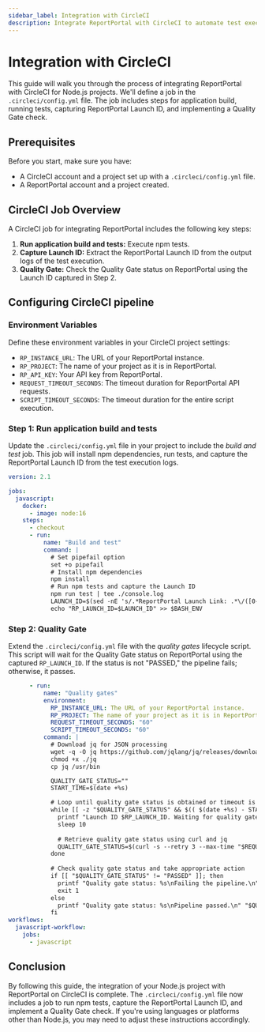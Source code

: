 ```yaml
---
sidebar_label: Integration with CircleCI
description: Integrate ReportPortal with CircleCI to automate test execution, capture launch IDs, and enforce Quality Gates, ensuring consistent and reliable deployments.
---
```


# Integration with CircleCI

This guide will walk you through the process of integrating ReportPortal with CircleCI for Node.js projects. We'll define a job in the `.circleci/config.yml` file. The job includes steps for application build, running tests, capturing ReportPortal Launch ID, and implementing a Quality Gate check.

## Prerequisites

Before you start, make sure you have:

- A CircleCI account and a project set up with a `.circleci/config.yml` file.
- A ReportPortal account and a project created.

## CircleCI Job Overview

A CircleCI job for integrating ReportPortal includes the following key steps:

1. **Run application build and tests:** Execute npm tests.
2. **Capture Launch ID:** Extract the ReportPortal Launch ID from the output logs of the test execution.
3. **Quality Gate:** Check the Quality Gate status on ReportPortal using the Launch ID captured in Step 2.

## Configuring CircleCI pipeline

### Environment Variables

Define these environment variables in your CircleCI project settings:

- `RP_INSTANCE_URL`: The URL of your ReportPortal instance.
- `RP_PROJECT`: The name of your project as it is in ReportPortal.
- `RP_API_KEY`: Your API key from ReportPortal.
- `REQUEST_TIMEOUT_SECONDS`: The timeout duration for ReportPortal API requests.
- `SCRIPT_TIMEOUT_SECONDS`: The timeout duration for the entire script execution.

### Step 1: Run application build and tests

Update the `.circleci/config.yml` file in your project to include the *build and test* job. This job will install npm dependencies, run tests, and capture the ReportPortal Launch ID from the test execution logs.

```yaml
version: 2.1

jobs:
  javascript:
    docker:
      - image: node:16
    steps:
      - checkout
      - run:
          name: "Build and test"
          command: |
            # Set pipefail option
            set +o pipefail
            # Install npm dependencies
            npm install
            # Run npm tests and capture the Launch ID
            npm run test | tee ./console.log
            LAUNCH_ID=$(sed -nE 's/.*ReportPortal Launch Link: .*\/([0-9]+).*/\1/p' console.log)
            echo "RP_LAUNCH_ID=$LAUNCH_ID" >> $BASH_ENV
```

### Step 2: Quality Gate

Extend the `.circleci/config.yml` file with the *quality gates* lifecycle script. This script will wait for the Quality Gate status on ReportPortal using the captured `RP_LAUNCH_ID`. If the status is not "PASSED," the pipeline fails; otherwise, it passes.

```yaml
      - run:
          name: "Quality gates"
          environment:
            RP_INSTANCE_URL: The URL of your ReportPortal instance.
            RP_PROJECT: The name of your project as it is in ReportPortal.
            REQUEST_TIMEOUT_SECONDS: "60"
            SCRIPT_TIMEOUT_SECONDS: "60"
          command: |
            # Download jq for JSON processing
            wget -q -O jq https://github.com/jqlang/jq/releases/download/jq-1.7.1/jq-linux64
            chmod +x ./jq
            cp jq /usr/bin

            QUALITY_GATE_STATUS=""
            START_TIME=$(date +%s)

            # Loop until quality gate status is obtained or timeout is reached
            while [[ -z "$QUALITY_GATE_STATUS" && $(( $(date +%s) - START_TIME )) -lt $SCRIPT_TIMEOUT_SECONDS ]]; do
              printf "Launch ID $RP_LAUNCH_ID. Waiting for quality gate status....\n"
              sleep 10
            
              # Retrieve quality gate status using curl and jq
              QUALITY_GATE_STATUS=$(curl -s --retry 3 --max-time "$REQUEST_TIMEOUT_SECONDS" -H "Authorization: Bearer $RP_API_KEY" "$RP_INSTANCE_URL/api/v1/$RP_PROJECT/launch/$RP_LAUNCH_ID" | jq -r '.metadata.qualityGate.status // empty')
            done
            
            # Check quality gate status and take appropriate action
            if [[ "$QUALITY_GATE_STATUS" != "PASSED" ]]; then
              printf "Quality gate status: %s\nFailing the pipeline.\n" "$QUALITY_GATE_STATUS"
              exit 1
            else
              printf "Quality gate status: %s\nPipeline passed.\n" "$QUALITY_GATE_STATUS"
            fi
workflows:
  javascript-workflow:
    jobs:
      - javascript
```

## Conclusion
By following this guide, the integration of your Node.js project with ReportPortal on CircleCI is complete. The `.circleci/config.yml` file now includes a job to run npm tests, capture the ReportPortal Launch ID, and implement a Quality Gate check. If you're using languages or platforms other than Node.js, you may need to adjust these instructions accordingly.
